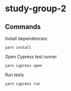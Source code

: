 # study-group-2

## Commands

Install dependencies:
```
yarn install
```

Open Cypress test runner
```
yarn cypress open
```

Run tests
```
yarn cypress run
```
